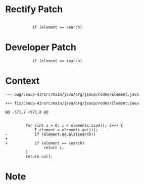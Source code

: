 # Rectify Patch

```

            if (element == search)
```

# Developer Patch

```
            if (element == search)
```

# Context

```
--- bug/Jsoup-43/src/main/java/org/jsoup/nodes/Element.java

+++ fix/Jsoup-43/src/main/java/org/jsoup/nodes/Element.java

@@ -571,7 +571,8 @@

 
         for (int i = 0; i < elements.size(); i++) {
             E element = elements.get(i);
-            if (element.equals(search))
+
+            if (element == search)
                 return i;
         }
         return null;
```

# Note

